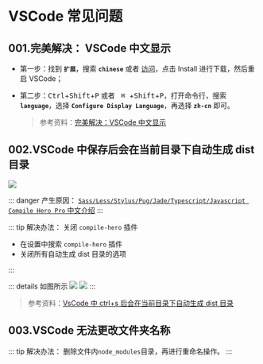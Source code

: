 # VSCode 常见问题

## 001.完美解决： VSCode 中文显示

- 第一步：找到 **`扩展`**，搜索 **`chinese`** 或者 [访问](https://marketplace.visualstudio.com/items?itemName=MS-CEINTL.vscode-language-pack-zh-hans)，点击 Install 进行下载，然后重启 VSCode；

- 第二步：<kbd>Ctrl</kbd>+<kbd>Shift</kbd>+<kbd>P</kbd> 或者 <kbd>&ensp;⌘&ensp;</kbd>+<kbd>Shift</kbd>+<kbd>P</kbd>，打开命令行，搜索 **`language`**，选择 **`Configure Display Language`**，再选择 **`zh-cn`** 即可。
  > 参考资料：[完美解决：VSCode 中文显示](https://blog.csdn.net/qq_24118527/article/details/82793610)

## 002.VSCode 中保存后会在当前目录下自动生成 dist 目录

![](https://z3.ax1x.com/2021/08/11/fNfADU.png)

::: danger 产生原因：
[`Sass/Less/Stylus/Pug/Jade/Typescript/Javascript Compile Hero Pro` 中文介绍](https://gitee.com/wscats/compile-hero/blob/master/README.CN.md)
:::

::: tip 解决办法：
关闭 `compile-hero` 插件

- 在设置中搜索 `compile-hero` 插件
- 关闭所有自动生成 dist 目录的选项

:::

::: details 如图所示
![](https://z3.ax1x.com/2021/08/11/fN42j0.png)
![](https://z3.ax1x.com/2021/08/11/fNOqFP.png)
:::

> 参考资料：[VsCode 中 ctrl+s 后会在当前目录下自动生成 dist 目录](https://blog.csdn.net/weixin_38233549/article/details/108226135)

## 003.VSCode 无法更改文件夹名称

::: tip 解决办法：
删除文件内`node_modules`目录，再进行重命名操作。
:::